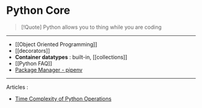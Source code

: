 # Python Core 

>[!Quote] Python allows you to thing while you are coding 

---
- [[Object Oriented Programming]] 
- [[decorators]]
- **Container datatypes** : built-in, [[collections]]
- [[Python FAQ]]
- [Package Manager - pipenv](Package%20Manager%20-%20pipenv.md)

---
Articles : 
- [Time Complexity of Python Operations](https://wiki.python.org/moin/TimeComplexity) 